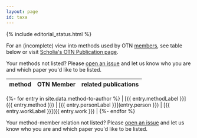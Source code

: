 ```yaml
---
layout: page
id: taxa
---
```


{% include editorial_status.html %}

For an (incomplete) view into methods used by OTN [members](/members), see table below or visit [Scholia's OTN Publication page](https://scholia.toolforge.org/organization/Q112326635).

Your methods not listed? Please [open an issue](https://github.com/open-traits-network/open-traits-network.github.io/issues/open) and let us know who you are and which paper you'd like to be listed. 

|method|OTN Member|related publications|
|---|---|---|
{%- for entry in site.data.method-to-author %}
  | [{{ entry.methodLabel }}]({{ entry.method }}) | [{{ entry.personLabel }}](entry.person }}) | [{{ entry.workLabel }}]({{ entry.work }}) |
{%- endfor %}

Your method-member relation not listed? Please [open an issue](https://github.com/open-traits-network/open-traits-network.github.io/issues/open) and let us know who you are and which paper you'd like to be listed. 
